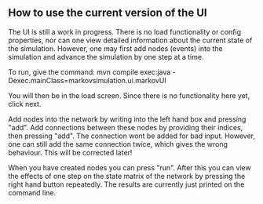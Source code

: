 ## How to use the current version of the UI 

The UI is still a work in progress. There is no load functionality or config properties, nor can one view detailed
information about the current state of the simulation. However, one may first add nodes (events) into the simulation and advance 
the simulation by one step at a time. 

To run, give the command:
mvn compile exec:java -Dexec.mainClass=markovsimulation.ui.markovUI

You will then be in the load screen. Since there is no functionality here yet, click next. 

Add nodes into the network by writing into the left hand box and pressing "add".
Add connections between these nodes by providing their indices, then pressing "add". 
The connection wont be added for bad input. However, one can still add the same 
connection twice, which gives the wrong behaviour. This will be corrected later!

When you have created nodes you can press "run".
After this you can view the effects of one step on the state matrix of the network 
by pressing the right hand button repeatedly. The results are currently just printed on 
the command line. 

